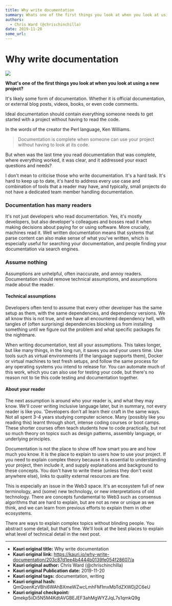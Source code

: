 ```yaml
---
title: Why write documentation
summary: Whats one of the first things you look at when you look at using a new project? Its likely some form of documentation. Whether it is official documentation, or external blog posts, videos, books, or even code comments. Ideal documentation should contain everything someone needs to get started with a project without having to read the code. In the words of the creator the Perl language, Ken Williams. Documentation is complete when someone can use your project without having to look at its code. B
authors:
  - Chris Ward (@chrischinchilla)
date: 2019-11-20
some_url: 
---
```


# Why write documentation

![](https://ipfs.infura.io/ipfs/Qmd3jT6LxnaLhtxDSJeZQ7ZoKbt4mSg7nYXFP2of5FmbJM)


**What's one of the first things you look at when you look at using a new project?**

It's likely some form of documentation. Whether it is official
documentation, or external blog posts, videos, books, or even code
comments.

Ideal documentation should contain everything someone needs to get started with a project
without having to read the code.

In the words of the creator the Perl language, Ken
Williams.

> Documentation is complete when someone can use your project without having to look at its code.

But when was the last time you read documentation that was
complete, where everything worked, it was clear, and it addressed your exact
questions and needs?

I don't mean to criticise those who write documentation. It's a hard
task. It's hard to keep up to date, it's hard to address every use case
and combination of tools that a reader may have, and typically, small
projects do not have a dedicated team member handling documentation.

### Documentation has many readers

It's not just developers who read documentation. Yes, it's mostly developers, but
also developer's colleagues and bosses read it when making decisions
about paying for or using software. More crucially, machines read it.
Well written documentation means that systems that parse content can
also make sense of what you've written, which is especially useful for
searching your documentation, and people finding your documentation via
search engines.

### Assume nothing

Assumptions are unhelpful, often inaccurate, and annoy readers. Documentation should remove technical assumptions, and assumptions made about the reader.

#### Technical assumptions

Developers often tend to assume that every other developer has the same setup as them, with the same dependencies, and dependency versions. We all know this is not true, and we have all encountered dependency hell,
with tangles of (often surprising) dependencies blocking us from
installing something until we figure out the problem and what
specific packages fix the nightmare.

When writing documentation, test all your assumptions. This takes
longer, but like many things, in the long run, it saves you and your
users time. Use tools such as virtual environments (if the language supports them), Docker or virtual machines to test fresh setups, and follow the same process for any operating systems
you intend to release for. You can automate much of this work, which you
can also use for testing your code, but there's no reason not to tie this code testing and documentation together.

#### About your reader

The next assumption is around who your reader is, and what they may know. We'll cover writing inclusive language later, but in summary, not every reader is like you. 'Developers don't all learn their craft in the same ways. Not all spent 3-4 years studying
computer science. Many (possibly like you reading this) learnt through
short, intense coding courses or boot camps. These shorter courses often
teach students how to code practically, but not so much theory
on topics such as design patterns, assembly language, or underlying principles.

Documentation is not the place to show off how smart you are and how
much you know. It is the place to explain to users how to use your
project. If you need to explain complex theory because it is essential
to understanding your project, then include it, and supply explanations
and background to these concepts. You don't have to write these (unless
they don't exist anywhere else), links to quality external resources are
fine.

This is especially an issue in the Web3 space. It's an ecosystem full of
new terminology, and (some) new technology, or new interpretations of old technology. There are concepts
fundamental to Web3 such as consensus algorithms that are hard to
explain, but are not as new or unique as we think, and we can learn from
previous efforts to explain them in other ecosystems.

There are ways to explain complex topics without blinding people. You
abstract some detail, but that's fine. We'll look at the best places to explain what level of technical detail in the next post.



---

- **Kauri original title:** Why write documentation
- **Kauri original link:** https://kauri.io/why-write-documentation/203c87d1ee4b4444b0139fe054f28607/a
- **Kauri original author:** Chris Ward (@chrischinchilla)
- **Kauri original Publication date:** 2019-11-20
- **Kauri original tags:** documentation, writing
- **Kauri original hash:** QmQoenKzVBhi6WAhBXmeWZwcLmhFM1mxMbTdZXWDj2C6eU
- **Kauri original checkpoint:** Qmekp5iiDi5N5M4KdtAVGBEJEF3ahMgWYZJqL7s1qmkQ9g



